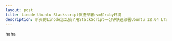 ```yaml
---
layout: post
title: Linode Ubuntu Stackscript快捷部署rvm和ruby环境
description: 新买的Linode怎么搞？用StackScript一分钟快速部署Ubuntu 12.04 LTS
---
```



haha
